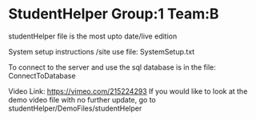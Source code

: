 # StudentHelper Group:1 Team:B

studentHelper file is the most upto date/live edition

System setup instructions /site use file: SystemSetup.txt    

To connect to the server and use the sql database is in the file: ConnectToDatabase

Video Link: https://vimeo.com/215224293 
If you would like to look at the demo video file with no further update, go to studentHelper/DemoFiles/studentHelper

